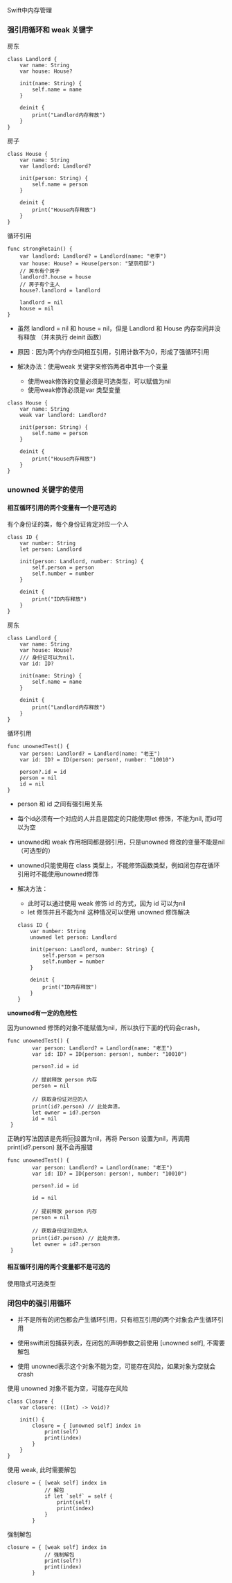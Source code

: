 Swift中内存管理

### 强引用循环和 weak 关键字

房东

```
class Landlord {
    var name: String
    var house: House?
    
    init(name: String) {
        self.name = name
    }
    
    deinit {
        print("Landlord内存释放")
    }
}
```

房子

```
class House {
    var name: String
    var landlord: Landlord?
    
    init(person: String) {
        self.name = person
    }
    
    deinit {
        print("House内存释放")
    }
}

```

循环引用

```
func strongRetain() {
    var landlord: Landlord? = Landlord(name: "老李")
    var house: House? = House(person: "望京府邸")
    // 房东有个房子
    landlord?.house = house
    // 房子有个主人
    house?.landlord = landlord
    
    landlord = nil
    house = nil
}
```

- 虽然 landlord = nil 和 house = nil，但是 Landlord 和 House 内存空间并没有释放 （并未执行 deinit 函数）

- 原因：因为两个内存空间相互引用，引用计数不为0，形成了强循环引用

- 解决办法：使用weak 关键字来修饰两者中其中一个变量

	- 使用weak修饰的变量必须是可选类型，可以赋值为nil
	- 使用weak修饰必须是var 类型变量

```
class House {
    var name: String
    weak var landlord: Landlord?
    
    init(person: String) {
        self.name = person
    }
    
    deinit {
        print("House内存释放")
    }
}
```


### unowned 关键字的使用

#### 相互循环引用的两个变量有一个是可选的

有个身份证的类，每个身份证肯定对应一个人

```
class ID {
    var number: String
    let person: Landlord
    
    init(person: Landlord, number: String) {
        self.person = person
        self.number = number
    }
    
    deinit {
        print("ID内存释放")
    }
}

``` 

房东

```
class Landlord {
    var name: String
    var house: House?
    /// 身份证可以为nil，
    var id: ID?
    
    init(name: String) {
        self.name = name
    }
    
    deinit {
        print("Landlord内存释放")
    }
}

```

循环引用

```
func unownedTest() {
    var person: Landlord? = Landlord(name: "老王")
    var id: ID? = ID(person: person!, number: "10010")
    
    person?.id = id
    person = nil
    id = nil
}

```

-  person 和 id 之间有强引用关系
-  每个id必须有一个对应的人并且是固定的只能使用let 修饰，不能为nil, 而id可以为空 
- 	unowned和 weak 作用相同都是弱引用，只是unowned 修改的变量不能是nil （可选型的）
-  unowned只能使用在 class 类型上，不能修饰函数类型，例如闭包存在循环引用时不能使用unowned修饰
-  解决方法：
	-  此时可以通过使用 weak 修饰 id 的方式，因为 id 可以为nil
	-  let 修饰并且不能为nil 这种情况可以使用 unowned 修饰解决

	```
	class ID {
	    var number: String
	    unowned let person: Landlord
	    
	    init(person: Landlord, number: String) {
	        self.person = person
	        self.number = number
	    }
	    
	    deinit {
	        print("ID内存释放")
	    }
	}
	```
	
**unowned有一定的危险性** 

因为unowned 修饰的对象不能赋值为nil，所以执行下面的代码会crash，

```
func unownedTest() {
        var person: Landlord? = Landlord(name: "老王")
        var id: ID? = ID(person: person!, number: "10010")
        
        person?.id = id
        
        // 提前释放 person 内存
        person = nil
        
        // 获取身份证对应的人
        print(id?.person) // 此处奔溃，
        let owner = id?.person
        id = nil
 }
```

正确的写法因该是先将🆔设置为nil，再将 Person 设置为nil，再调用 print(id?.person) 就不会再报错

```
func unownedTest() {
        var person: Landlord? = Landlord(name: "老王")
        var id: ID? = ID(person: person!, number: "10010")
        
        person?.id = id
        
        id = nil

        // 提前释放 person 内存
        person = nil
        
        // 获取身份证对应的人
        print(id?.person) // 此处奔溃，
        let owner = id?.person
 }
```

#### 相互循环引用的两个变量都不是可选的

使用隐式可选类型

### 闭包中的强引用循环

- 并不是所有的闭包都会产生循环引用，只有相互引用的两个对象会产生循环引用

- 使用swift闭包捕获列表，在闭包的声明参数之前使用 [unowned self], 不需要解包

- 使用 unowned表示这个对象不能为空，可能存在风险，如果对象为空就会crash


使用 unowned 对象不能为空，可能存在风险

```
class Closure {
    var closure: ((Int) -> Void)?
    
    init() {
        closure = { [unowned self] index in
            print(self)
            print(index)
        }
    }
}
```

使用 weak, 此时需要解包

```
closure = { [weak self] index in
            // 解包
            if let `self` = self {
                print(self)
                print(index)
            }
        }
```

强制解包
```
closure = { [weak self] index in
            // 强制解包
            print(self!)
            print(index)
        }
```

